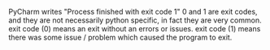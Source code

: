PyCharm writes "Process finished with exit code 1" 0 and 1 are exit codes, and they are not necessarily python specific, in fact they are very common. exit code (0) means an exit without an errors or issues. exit code (1) means there was some issue / problem which caused the program to exit.